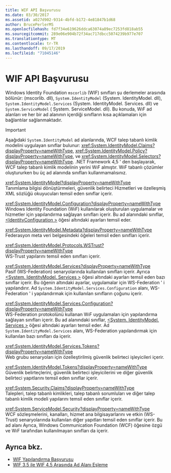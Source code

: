 ```yaml
---
title: WIF API Başvurusu
ms.date: 03/30/2017
ms.assetid: a027d902-9314-4bfd-b172-4e81847b1d68
author: BrucePerlerMS
ms.openlocfilehash: fd7f34e619626ddca63074a89ec7253fd818ab55
ms.sourcegitcommit: 289e06e904b72f34ac717dbcc5074239b977e707
ms.translationtype: MT
ms.contentlocale: tr-TR
ms.lasthandoff: 09/17/2019
ms.locfileid: "71045146"
---
```

# <a name="wif-api-reference"></a>WIF API Başvurusu
Windows Identity Foundation `mscorlib` (WIF) sınıfları şu derlemeler arasında bölünür: (mscorlib. dll), `System.IdentityModel` (System. IdentityModel. dll), `System.IdentityModel.Services` (System. IdentityModel. Services. dll) ve `System.ServiceModel` ( System. ServiceModel. dll). Bu konuda, WıF ad alanları ve her bir ad alanının içerdiği sınıfların kısa açıklamaları için bağlantılar sağlanmaktadır.  
  
> [!IMPORTANT]
> Aşağıdaki `System.IdentityModel` ad alanlarında, WCF talep tabanlı kimlik modelini uygulayan sınıflar bulunur: <xref:System.IdentityModel.Claims?displayProperty=nameWithType>, <xref:System.IdentityModel.Policy?displayProperty=nameWithType>, ve <xref:System.IdentityModel.Selectors?displayProperty=nameWithType>. .NET Framework 4,5 ' den başlayarak, WCF talep tabanlı kimlik modelinin yerini WıF almıştır. WıF tabanlı çözümler oluştururken bu üç ad alanında sınıfları kullanmamalısınız.  
  
 <xref:System.IdentityModel?displayProperty=nameWithType>  
 Tanımlama bilgisi dönüştürmeleri, güvenlik belirteci Hizmetleri ve özelleşmiş XML sözlüğü okuyucuları temsil eden sınıflar içerir.  
  
 <xref:System.IdentityModel.Configuration?displayProperty=nameWithType>  
 Windows Identity Foundation (WıF) kullanılarak oluşturulan uygulamalar ve hizmetler için yapılandırma sağlayan sınıfları içerir. Bu ad alanındaki sınıflar, [ \<IdentityConfiguration >](../configure-apps/file-schema/windows-identity-foundation/identityconfiguration.md) öğesi altındaki ayarları temsil eder.  
  
 <xref:System.IdentityModel.Metadata?displayProperty=nameWithType>  
 Federasyon meta veri belgesindeki öğeleri temsil eden sınıfları içerir.  
  
 <xref:System.IdentityModel.Protocols.WSTrust?displayProperty=nameWithType>  
 WS-Trust yapılarını temsil eden sınıfları içerir.  
  
 <xref:System.IdentityModel.Services?displayProperty=nameWithType>  
 Pasif (WS-Federation) senaryolarında kullanılan sınıfları içerir. Ayrıca [ \<System. IdentityModel. Services >](../configure-apps/file-schema/windows-identity-foundation/system-identitymodel-services.md) öğesi altındaki ayarları temsil eden bazı sınıflar içerir. Bu öğenin altındaki ayarlar, uygulamalar için WS-Federation ' i yapılandırır. Ad `System.IdentityModel.Services.Configuration` alanı, WS-Federation ' i yapılandırmak için kullanılan sınıfların çoğunu içerir.  
  
 <xref:System.IdentityModel.Services.Configuration?displayProperty=nameWithType>  
 WS-Federation protokolünü kullanan WıF uygulamaları için yapılandırma sağlayan sınıfları içerir. Bu ad alanındaki sınıflar, [ \<System. IdentityModel. Services >](../configure-apps/file-schema/windows-identity-foundation/system-identitymodel-services.md) öğesi altındaki ayarları temsil eder. Ad `System.IdentityModel.Services` alanı, WS-Federation yapılandırmak için kullanılan bazı sınıfları da içerir.  
  
 <xref:System.IdentityModel.Services.Tokens?displayProperty=nameWithType>  
 Web grubu senaryoları için özelleştirilmiş güvenlik belirteci işleyicileri içerir.  
  
 <xref:System.IdentityModel.Tokens?displayProperty=nameWithType>  
 Güvenlik belirteçlerini, güvenlik belirteci işleyicilerini ve diğer güvenlik belirteci yapıtlarını temsil eden sınıflar içerir.  
  
 <xref:System.Security.Claims?displayProperty=nameWithType>  
 Talepleri, talep tabanlı kimlikleri, talep tabanlı sorumluları ve diğer talep tabanlı kimlik modeli yapılarını temsil eden sınıflar içerir.  
  
 <xref:System.ServiceModel.Security?displayProperty=nameWithType>  
 WCF sözleşmelerini, kanalları, hizmet ana bilgisayarlarını ve etkin (WS-Trust) senaryolarında kullanılan diğer yapıtları temsil eden sınıflar içerir. Bu ad alanı Ayrıca, Windows Communication Foundation (WCF) öğesine özgü ve WıF tarafından kullanılmayan sınıfları da içerir.  
  
## <a name="see-also"></a>Ayrıca bkz.

- [WIF Yapılandırma Başvurusu](wif-configuration-reference.md)
- [WIF 3.5 ile WIF 4.5 Arasında Ad Alanı Eşleme](namespace-mapping-between-wif-3-5-and-wif-4-5.md)
